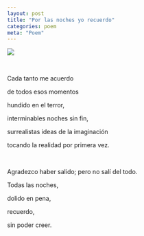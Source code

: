 ```yaml
---
layout: post
title: "Por las noches yo recuerdo"
categories: poem
meta: "Poem"
---
```


![](https://media.giphy.com/media/3o7TKO0X6Qqn1fuBUY/giphy.gif)

<br>

Cada tanto me acuerdo 

de todos esos momentos

hundido en el terror,

interminables noches sin fin,

surrealistas ideas de la imaginación

tocando la realidad por primera vez.

<br>

Agradezco haber salido; pero no salí del todo.

Todas las noches,

dolido en pena,

recuerdo,

sin poder creer.
